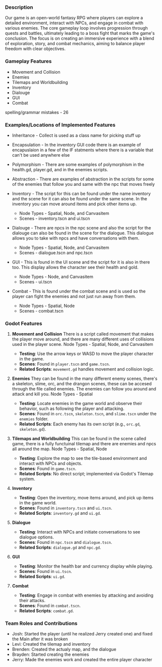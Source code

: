 ### Description
Our game is an open-world fantasy RPG where players can explore a detailed environment, interact with NPCs, and engage in combat with various enemies. The core gameplay loop involves progression through quests and battles, ultimately leading to a boss fight that marks the game's conclusion. The focus is on creating an immersive experience with a blend of exploration, story, and combat mechanics, aiming to balance player freedom with clear objectives.

### Gameplay Features 
* Movement and Collision
* Enemies
* Tilemaps and Worldbuilding
* Inventory
* Dialouge
* GUI
* Combat

spelling/grammar mistakes - 26

### Examples/Locations of Implemented Features
* Inheritance - Collect is used as a class name for picking stuff up
* Encapsulation - In the inventory GUI code there is an example of encapuslaion in a few of the IF statments where there is a variable that can't be used anywhere else
* Polymorphism - There are some examples of polymorphism in the health.gd, player.gd, and in the enemies scripts.
* Abstraction - There are examples of abstraction in the scripts for some of the enemies that follow you and same with the npc that moves freely

* Inventory - The script for this can be found under the name inventory and the scene for it can also be found under the same scene. In the inventory you can move around items and pick other items up.
  	* Node Types - Spatial, Node, and Canvasitem
	* Scenes - inventory.tscn and ui.tscn
* Dialouge - There are npcs in the npc scene and also the script for the dialouge can also be found in the scene for the dialogue. This dialogue allows you to take with npcs and have conversations with them.
  	* Node Types - Spatial, Node, and Canvasitem
	* Scenes - dialogue.tscn and npc.tscn
* GUI - This is found in the UI scene and the script for it is also in there too. This display allows the character see their health and gold.
  	* Node Types - Node, and Canvasitem
	* Scenes - ui.tscn
* Combat - This is found under the combat scene and is used so the player can fight the enemies and not just run away from them.
  	* Node Types - Spatial, Node
	* Scenes - combat.tscn

### Godot Features
1. **Movement and Collision**
There is a script called movement that makes the player move around, and there are many different uses of collisions used in the player scene.
Node Types - Spatial, Node, and Canvasitem
   - **Testing**: Use the arrow keys or WASD to move the player character in the game.
   - **Scenes**: Found in `player.tscn` and `game.tscn`.
   - **Related Scripts**: `movement.gd` handles movement and collision logic.

2. **Enemies**
They can be found in the many different enemy scenes, there's a skeleton, slime, orc, and the drangon scenes, these can be accesed through the file called enemies. The enemies can follow you around and attack and kill you.
Node Types - Spatial
   - **Testing**: Locate enemies in the game world and observe their behavior, such as following the player and attacking.
   - **Scenes**: Found in `orc.tscn`, `skeleton.tscn`, and `slime.tscn` under the `enemies` folder.
   - **Related Scripts**: Each enemy has its own script (e.g., `orc.gd`, `skeleton.gd`).

3. **Tilemaps and Worldbuilding**
This can be found in the scene called game, there is a fully functuinal tilemap and there are enemies and npcs all around the map.
Node Types - Spatial, Node
   - **Testing**: Explore the map to see the tile-based environment and interact with NPCs and objects.
   - **Scenes**: Found in `game.tscn`.
   - **Related Scripts**: No direct script; implemented via Godot's Tilemap system.

5. **Inventory**
   - **Testing**: Open the inventory, move items around, and pick up items in the game world.
   - **Scenes**: Found in `inventory.tscn` and `ui.tscn`.
   - **Related Scripts**: `inventory.gd` and `ui.gd`.

6. **Dialogue**
   - **Testing**: Interact with NPCs and initiate conversations to see dialogue options.
   - **Scenes**: Found in `npc.tscn` and `dialogue.tscn`.
   - **Related Scripts**: `dialogue.gd` and `npc.gd`.

7. **GUI**
   - **Testing**: Monitor the health bar and currency display while playing.
   - **Scenes**: Found in `ui.tscn`.
   - **Related Scripts**: `ui.gd`.

8. **Combat**
   - **Testing**: Engage in combat with enemies by attacking and avoiding their attacks.
   - **Scenes**: Found in `combat.tscn`.
   - **Related Scripts**: `combat.gd`.

### Team Roles and Contributions
- Josh: Started the player (until he realized Jerry created one) and fixed the Main after it was broken
- Levi: Created the tilemap and inventory
- Brenden: Created the actualy map, and the dialogue
- Brayden: Started creating the enemies
- Jerry: Made the enemies work and created the entire player character
